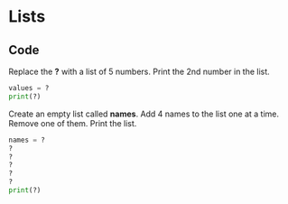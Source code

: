 # Lists

## Code

Replace the **?** with a list of 5 numbers. Print the 2nd number in the list.

```python
values = ?
print(?)
```

Create an empty list called **names**. Add 4 names to the list one at a time. Remove one of them. Print the list.

```python
names = ?
?
?
?
?
?
print(?)
```
